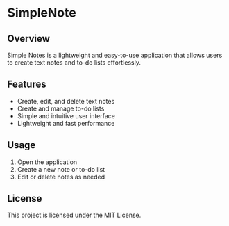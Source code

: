 # SimpleNote

## Overview
Simple Notes is a lightweight and easy-to-use application that allows users to create text notes and to-do lists effortlessly.

## Features
- Create, edit, and delete text notes
- Create and manage to-do lists
- Simple and intuitive user interface
- Lightweight and fast performance

## Usage
1. Open the application
2. Create a new note or to-do list
3. Edit or delete notes as needed

## License
This project is licensed under the MIT License.
